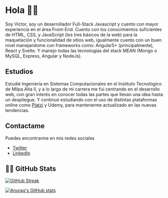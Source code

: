 # Hola 👋🤓
Soy Víctor, soy un desarrollador Full-Stack Javascript y cuento con mayor experiencia en el área Front-End. Cuento con los conocimientos suficientes de HTML, CSS, y JavaScript (los tres básicos de la web) para la maquetación y funcionalidad de sitios web, igualmente cuento con un buen nivel manejandome con frameworks como: Angular5+ (principalmente), React y Svelte. Y manejo todas las tecnologías del stack MEAN (Mongo o MySQL, Express, Angular y NodeJs).


## Estudios
Estudié Ingeniería en Sistemas Computacionales en el Instituto Tecnológico de Milpa Alta II, y a lo largo de mi carrera me fui centrando en el desarrollo web, con gran interés en conocer todas las partes que llevan una idea hasta un despliegue.
Y continuó estudiando con el uso de distintas plataformas online como [Platzi](https://platzi.com/p/viktor-bs/) y Udemy, para mantenerme actualizado en las nuevas tendencias.


## Contactame

Puedes encontrarme en mis redes sociales
- [Twitter](https://twitter.com/Viktor_b_Sq)
- [LinkedIn](https://linkedin.com/in/viktor-bolanos-solis)


## 🐙🐱 GitHub Stats

[![GitHub Streak](https://github-readme-streak-stats.herokuapp.com?user=Vicktorbs&date_format=M%20j%5B%2C%20Y%5D&theme=tokyonight)](https://git.io/streak-stats)

[![Anurag's GitHub stats](https://github-readme-stats.vercel.app/api?username=Vicktorbs&show_icons=true&theme=tokyonight)](https://github.com/anuraghazra/github-readme-stats)
